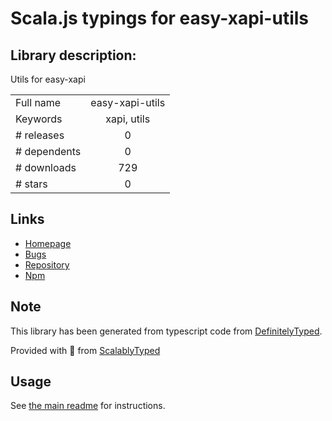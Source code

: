 
# Scala.js typings for easy-xapi-utils


## Library description:
Utils for easy-xapi

|                    |                 |
| ------------------ | :-------------: |
| Full name          | easy-xapi-utils |
| Keywords           | xapi, utils |
| # releases         | 0 |
| # dependents       | 0 |
| # downloads        | 729 |
| # stars            | 0 |

## Links
- [Homepage](https://github.com/DeadAlready/easy-xapi-utils)
- [Bugs](https://github.com/DeadAlready/easy-xapi-utils/issues)
- [Repository](https://github.com/DeadAlready/easy-xapi-utils)
- [Npm](https://www.npmjs.com/package/easy-xapi-utils)
    


## Note
This library has been generated from typescript code from [DefinitelyTyped](https://definitelytyped.org).

Provided with :purple_heart: from [ScalablyTyped](https://github.com/oyvindberg/ScalablyTyped)

## Usage
See [the main readme](../../readme.md) for instructions.


